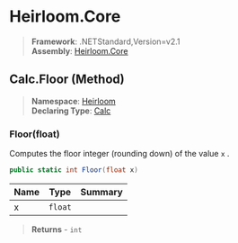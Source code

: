# Heirloom.Core

> **Framework**: .NETStandard,Version=v2.1  
> **Assembly**: [Heirloom.Core][0]

## Calc.Floor (Method)

> **Namespace**: [Heirloom][0]  
> **Declaring Type**: [Calc][1]

### Floor(float)

Computes the floor integer (rounding down) of the value `x` .

```cs
public static int Floor(float x)
```

| Name | Type    | Summary |
|------|---------|---------|
| x    | `float` |         |

> **Returns** - `int`

[0]: ../../../Heirloom.Core.md
[1]: ../Calc.md
